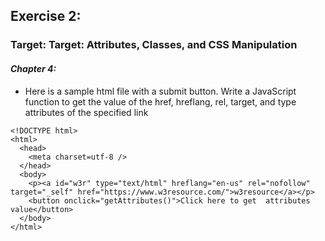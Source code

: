 ## Exercise 2:
### Target: Target: Attributes, Classes, and CSS Manipulation
#### _Chapter 4:_
- Here is a sample html file with a submit button. Write a JavaScript function to get the value of the href, hreflang, rel, target, and type attributes of the specified link
```
<!DOCTYPE html>
<html>
  <head>
    <meta charset=utf-8 />
  </head>
  <body>
    <p><a id="w3r" type="text/html" hreflang="en-us" rel="nofollow" target="_self" href="https://www.w3resource.com/">w3resource</a></p>
    <button onclick="getAttributes()">Click here to get  attributes value</button>
  </body>
</html>
```
